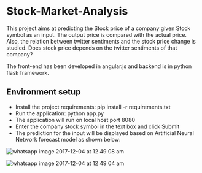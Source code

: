 # Stock-Market-Analysis

This project aims at predicting the Stock price of a company given Stock symbol as an input. The output price is compared with the actual price. Also, the relation between twitter sentiments and the stock price change is studied. Does stock price depends on the twitter sentiments of that company?

The front-end has been developed in angular.js and backend is in python flask framework.

## Environment setup
* Install the project requirements:
  pip install -r requirements.txt
* Run the application:
  python app.py
* The application will run on local host port 8080
* Enter the company stock symbol in the text box and click Submit
* The prediction for the input will be displayed based on Artificial Neural Network forecast model as shown below:

![whatsapp image 2017-12-04 at 12 49 08 am](https://user-images.githubusercontent.com/20146538/33543745-05f202fc-d88d-11e7-8778-a8f1fc9478ee.jpeg)

![whatsapp image 2017-12-04 at 12 49 04 am](https://user-images.githubusercontent.com/20146538/33543762-12174074-d88d-11e7-9590-ac67a4f4b65a.jpeg)
